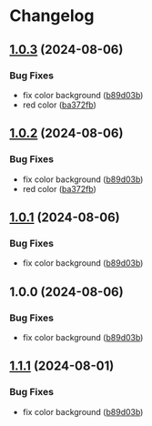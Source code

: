 # Changelog

## [1.0.3](https://github.com/ksanchezq17/git-actions-playground/compare/frontend-v1.0.2...frontend@v1.0.3) (2024-08-06)


### Bug Fixes

* fix color background ([b89d03b](https://github.com/ksanchezq17/git-actions-playground/commit/b89d03b66ead48d1d1e69cfc7b1f1e2f782f59ca))
* red color ([ba372fb](https://github.com/ksanchezq17/git-actions-playground/commit/ba372fba5a16de218f2bee8bb9afbe758b0afcb2))

## [1.0.2](https://github.com/ksanchezq17/git-actions-playground/compare/frontend-v1.0.1...frontend@v1.0.2) (2024-08-06)


### Bug Fixes

* fix color background ([b89d03b](https://github.com/ksanchezq17/git-actions-playground/commit/b89d03b66ead48d1d1e69cfc7b1f1e2f782f59ca))
* red color ([ba372fb](https://github.com/ksanchezq17/git-actions-playground/commit/ba372fba5a16de218f2bee8bb9afbe758b0afcb2))

## [1.0.1](https://github.com/ksanchezq17/git-actions-playground/compare/frontend-v1.0.0...frontend@v1.0.1) (2024-08-06)


### Bug Fixes

* fix color background ([b89d03b](https://github.com/ksanchezq17/git-actions-playground/commit/b89d03b66ead48d1d1e69cfc7b1f1e2f782f59ca))

## 1.0.0 (2024-08-06)


### Bug Fixes

* fix color background ([b89d03b](https://github.com/ksanchezq17/git-actions-playground/commit/b89d03b66ead48d1d1e69cfc7b1f1e2f782f59ca))

## [1.1.1](https://github.com/ksanchezq17/git-actions-playground/compare/frontend-v1.1.0...frontend@v1.1.1) (2024-08-01)


### Bug Fixes

* fix color background ([b89d03b](https://github.com/ksanchezq17/git-actions-playground/commit/b89d03b66ead48d1d1e69cfc7b1f1e2f782f59ca))
